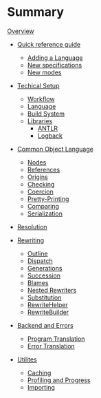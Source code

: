 # Summary

[Overview](./overview.md)

- [Quick reference guide](./overview.md)
	- [Adding a Language]()
	- [New specifications]()
	- [New modes]()

- [Techical Setup](./setup.md)
	- [Workflow](./setup-workflow.md)
	- [Language](./setup-language.md)
	- [Build System](./setup-build-system.md)
	- [Libraries]()
		- [ANTLR]()
		- [Logback]()

- [Common Object Language](./col.md)
	- [Nodes](./col-nodes.md)
	- [References](./col-ref.md)
	- [Origins](./col-origin.md)
	- [Checking](./col-check.md)
	- [Coercion](./col-coercion.md)
	- [Pretty-Printing](./col-pp.md)
	- [Comparing](./col-compare.md)
	- [Serialization](./col-serialize.md)

- [Resolution](./resolution.md)

- [Rewriting](./rw.md)
	- [Outline](./rw-outline.md)
	- [Dispatch](./rw-dispatch.md)
	- [Generations](./rw-generation.md)
	- [Succession](./rw-succession.md)
	- [Blames](./rw-blame.md)
	- [Nested Rewriters]()
	- [Substitution]()
	- [RewriteHelper]()
	- [RewriteBuilder]()

- [Backend and Errors]()
	- [Program Translation]()
	- [Error Translation]()

- [Utilites]()
	- [Caching]()
	- [Profiling and Progress]()
	- [Importing]()